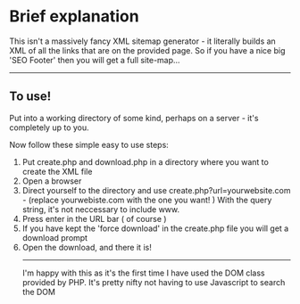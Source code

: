 <h1>Brief explanation</h2>

<p>This isn't a massively fancy XML sitemap generator - it literally builds an XML of all the links that are on the provided page. So if you have a nice big 'SEO Footer' then you will get a full site-map...</p>

<hr>

<h2>To use!</h2>
<p>Put into a working directory of some kind, perhaps on a server - it's completely up to you.</p>
<p>Now follow these simple easy to use steps: </p>
<ol>
  <li>Put create.php and download.php in a directory where you want to create the XML file</li>
  <li>Open a browser</li>
  <li>Direct yourself to the directory and use create.php?url=yourwebsite.com   - (replace yourwebiste.com with the one you want! ) With the query string, it's not neccessary to include www.</li>
  <li>Press enter in the URL bar ( of course )</li>
  <li>If you have kept the 'force download' in the create.php file you will get a download prompt</li>
  <li>Open the download, and there it is!</li>
</ul>

<hr>
<p>I'm happy with this as it's the first time I have used the DOM class provided by PHP. It's pretty nifty not having to use Javascript to search the DOM</p>